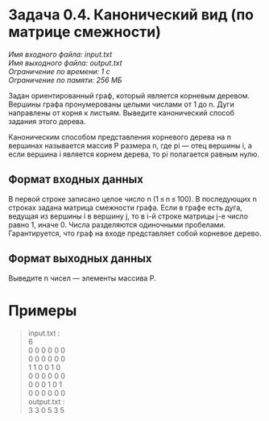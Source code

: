 # **Задача 0.4. Канонический вид (по матрице смежности)**
*Имя входного файла: input.txt <br/>
Имя выходного файла: output.txt <br/>
Ограничение по времени: 1 с <br/>
Ограничение по памяти: 256 МБ*

Задан ориентированный граф, который является корневым деревом. Вершины графа пронумерованы целыми числами от 1 до n. Дуги направлены от корня к листьям. Выведите канонический способ задания этого дерева.

Каноническим способом представления корневого дерева на n вершинах называется массив P размера n, где pi — отец вершины i, а если вершина i является корнем дерева, то pi полагается равным нулю.

## **Формат входных данных**
В первой строке записано целое число n (1 ≤ n ≤ 100). В последующих n строках задана матрица смежности графа. Если в графе есть дуга, ведущая из вершины i в вершину j, то в i-й строке матрицы j-е число равно 1, иначе 0. Числа разделяются одиночными пробелами. Гарантируется, что граф на входе представляет собой корневое дерево.
## **Формат выходных данных**
Выведите n чисел — элементы массива P.

# **Примеры**
> input.txt :<br/>
6<br/>
0 0 0 0 0 0<br/>
0 0 0 0 0 0<br/>
1 1 0 0 1 0<br/>
0 0 0 0 0 0<br/>
0 0 0 1 0 1<br/>
0 0 0 0 0 0<br/>
output.txt :<br/>
3 3 0 5 3 5